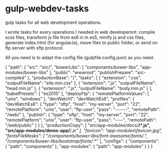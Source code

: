 # gulp-webdev-tasks
gulp tasks for all web development operations.

I wrote tasks for every operations I needed in web developemnt: compile scss files, transform js file from es6 in in es5, minify js and css files, generate index.html (for angularJs), move files to public folder, or send on ftp server with sftp protocol.

All you need is to adapt the config file (gulpfile.config.json) as you need.

{
  "path": {
    "src": "src/",
    "bowerLibs": [
      "components/bower-libs",
      "app-modules/bower-libs"
    ],
    "public": "wwwroot",
    "publishPrepare": "src-compiled"
  },
  "productionBase": "/",
  "tasks": [
    {
      "extension": ".css",
      "outputFileName": "site.min.css"
    },
    {
      "extension": ".js",
      "outputFileName": "head.min.js"
    },
    {
      "extension": ".js",
      "outputFileName": "body.min.js"
    }
  ],
  "babelPresets": [
    "es2015"
  ],
  "deployFtp": {
    "remotePlatformValues": [
      "unix",
      "windows"
    ],
    "devWatch1": "devWatchEs6",
    "profiles": {
      "devWatchEs6": {
        "type": "sftp",
        "host": "my-server",
        "port": "22",
        "remotePlatform": "unix",
        "user": "ftp-user",
        "pass": "------",
        "remotePath": "/web/"
      },
      "publish": {
        "type": "sftp",
        "host": "my-server",
        "port": "22",
        "remotePlatform": "unix",
        "user": "ftp-user",
        "pass": "----",
        "remotePath": "/web/public"
      }
    }
  },
  "productionCopy": [
    "src/app-modules/docs/**/*.js",
    "src/app-modules/demo-app/**/*.js"
  ],
  "favicon": "app-modules\\favicon.jpg",
  "fontsFileMasks": [
    "/components/bower-libs/font-awesome/fonts/*.*",
    "/components/bower-libs/bootstrap/fonts/*.*"
  ],
  "configs": {
    "components": {
      "path": "components"
    },
    "app-modules": {
      "path": "app-modules"
    }
  }
}
